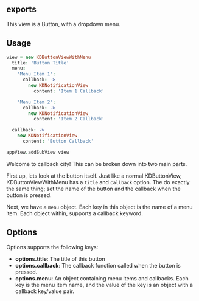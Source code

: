 

<!-- Start /Users/leeolayvar/projects/kdf/src/components/buttons/buttonviewwithmenu.coffee -->

## exports

This view is a Button, with a dropdown menu.

## Usage

```coffee
view = new KDButtonViewWithMenu
  title: 'Button Title'
  menu:
    'Menu Item 1':
      callback: ->
        new KDNotificationView
          content: 'Item 1 Callback'

    'Menu Item 2':
      callback: ->
        new KDNotificationView
          content: 'Item 2 Callback'

  callback: ->
    new KDNotificationView
      content: 'Button Callback'

appView.addSubView view
```

Welcome to callback city! This can be broken down into two main parts.

First up, lets look at the button itself. Just like a normal
KDButtonView, KDButtonViewWithMenu has a `title` and `callback`
option. The do exactly the same thing; set the name of the button and the
callback when the button is pressed.

Next, we have a `menu` object. Each key in this object is the name of a menu
item. Each object within, supports a callback keyword.

## Options

Options supports the following keys:
- **options.title**: The title of this button
- **options.callback**: The callback function called when the button is
 pressed.
- **options.menu**: An object containing menu items and callbacks. Each key
 is the menu item name, and the value of the key is an object with a
 callback key/value pair.

<!-- End /Users/leeolayvar/projects/kdf/src/components/buttons/buttonviewwithmenu.coffee -->


